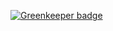
[![Greenkeeper badge](https://badges.greenkeeper.io/amilajack/microsoft-api-catalog-db.svg)](https://greenkeeper.io/)
